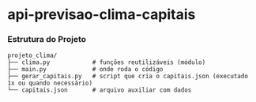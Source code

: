 # api-previsao-clima-capitais

### Estrutura do Projeto

```text
projeto_clima/
├── clima.py            # funções reutilizáveis (módulo)
├── main.py             # onde roda o código
├── gerar_capitais.py   # script que cria o capitais.json (executado 1x ou quando necessário)
└── capitais.json       # arquivo auxiliar com dados

```
